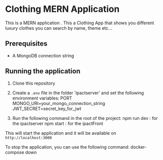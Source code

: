 # Clothing MERN Application

This is a MERN application .
This a Clothing App that shows you different luxury clothes you can search by name, theme etc...
## Prerequisites

- A MongoDB connection string

## Running the application

1. Clone this repository

2. Create a `.env` file in the folder 'ipactserver' and set the following environment variables:
   PORT
   MONGO_URI=your_mongo_connection_string
   JWT_SECRET=secret_key_for_jwt

3. Run the following command in the root of the project:
   npm run dev : for the ipactserver 
   npm start : for the ipactFront

This will start the application and it will be available on `http://localhost:3000`



To stop the application, you can use the following command:
docker-compose down
